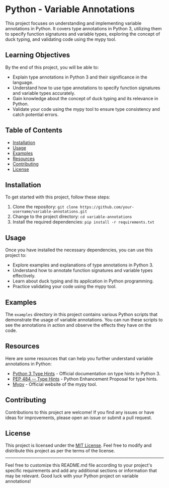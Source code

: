 # Python - Variable Annotations

This project focuses on understanding and implementing variable annotations in Python. It covers type annotations in Python 3, utilizing them to specify function signatures and variable types, exploring the concept of duck typing, and validating code using the mypy tool.

## Learning Objectives

By the end of this project, you will be able to:

- Explain type annotations in Python 3 and their significance in the language.
- Understand how to use type annotations to specify function signatures and variable types accurately.
- Gain knowledge about the concept of duck typing and its relevance in Python.
- Validate your code using the mypy tool to ensure type consistency and catch potential errors.

## Table of Contents

- [Installation](#installation)
- [Usage](#usage)
- [Examples](#examples)
- [Resources](#resources)
- [Contributing](#contributing)
- [License](#license)

## Installation

To get started with this project, follow these steps:

1. Clone the repository: `git clone https://github.com/your-username/variable-annotations.git`
2. Change to the project directory: `cd variable-annotations`
3. Install the required dependencies: `pip install -r requirements.txt`

## Usage

Once you have installed the necessary dependencies, you can use this project to:

- Explore examples and explanations of type annotations in Python 3.
- Understand how to annotate function signatures and variable types effectively.
- Learn about duck typing and its application in Python programming.
- Practice validating your code using the mypy tool.

## Examples

The `examples` directory in this project contains various Python scripts that demonstrate the usage of variable annotations. You can run these scripts to see the annotations in action and observe the effects they have on the code.

## Resources

Here are some resources that can help you further understand variable annotations in Python:

- [Python 3 Type Hints](https://docs.python.org/3/library/typing.html) - Official documentation on type hints in Python 3.
- [PEP 484 -- Type Hints](https://www.python.org/dev/peps/pep-0484/) - Python Enhancement Proposal for type hints.
- [Mypy](http://mypy-lang.org/) - Official website of the mypy tool.

## Contributing

Contributions to this project are welcome! If you find any issues or have ideas for improvements, please open an issue or submit a pull request.

## License

This project is licensed under the [MIT License](LICENSE). Feel free to modify and distribute this project as per the terms of the license.

---

Feel free to customize this README.md file according to your project's specific requirements and add any additional sections or information that may be relevant. Good luck with your Python project on variable annotations!

